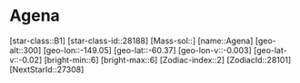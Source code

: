 ﻿---
location: [-60.37,-149.05,300]
type: Station
SpocWebEntityId: 27240
isDeleted: false
isReadOnly: false
confidential: public
tags:
- astro/Star

---

# Agena

[star-class::B1]
[star-class-id::28188]
[Mass-sol::]
[name::Agena]
[geo-alt::300]
[geo-lon::-149.05]
[geo-lat::-60.37]
[geo-lon-v::-0.003]
[geo-lat-v::-0.02]
[bright-min::6]
[bright-max::6]
[Zodiac-index::2]
[ZodiacId::28101]
[NextStarId::27308]


